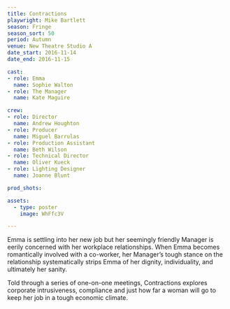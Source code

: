 ```yaml
---
title: Contractions
playwright: Mike Bartlett
season: Fringe
season_sort: 50
period: Autumn
venue: New Theatre Studio A
date_start: 2016-11-14
date_end: 2016-11-15

cast:
- role: Emma
  name: Sophie Walton
- role: The Manager
  name: Kate Maguire

crew:
- role: Director
  name: Andrew Houghton
- role: Producer
  name: Miguel Barrulas
- role: Production Assistant
  name: Beth Wilson
- role: Technical Director
  name: Oliver Kueck
- role: Lighting Designer
  name: Joanne Blunt

prod_shots:

assets:
  - type: poster
    image: WhFfc3V

---
```


Emma is settling into her new job but her seemingly friendly Manager is eerily concerned with her workplace relationships. When Emma becomes romantically involved with a co-worker, her Manager’s tough stance on the relationship systematically strips Emma of her dignity, individuality, and ultimately her sanity.

Told through a series of one-on-one meetings, Contractions explores corporate intrusiveness, compliance and just how far a woman will go to keep her job in a tough economic climate.